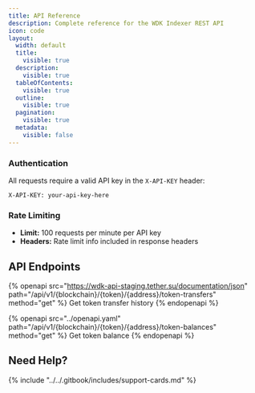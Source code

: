 ```yaml
---
title: API Reference
description: Complete reference for the WDK Indexer REST API
icon: code
layout:
  width: default
  title:
    visible: true
  description:
    visible: true
  tableOfContents:
    visible: true
  outline:
    visible: true
  pagination:
    visible: true
  metadata:
    visible: false
---
```


### Authentication
All requests require a valid API key in the `X-API-KEY` header:
```http
X-API-KEY: your-api-key-here
```

### Rate Limiting
- **Limit:** 100 requests per minute per API key
- **Headers:** Rate limit info included in response headers

## API Endpoints

{% openapi src="https://wdk-api-staging.tether.su/documentation/json" path="/api/v1/{blockchain}/{token}/{address}/token-transfers" method="get" %}
Get token transfer history
{% endopenapi %}

{% openapi src="../openapi.yaml" path="/api/v1/{blockchain}/{token}/{address}/token-balances" method="get" %}
Get token balance
{% endopenapi %}


## Need Help?

{% include "../../.gitbook/includes/support-cards.md" %}
